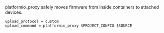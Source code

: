 platformio_proxy safely moves firmware from inside containers to attached devices.

    upload_protocol = custom
    upload_command = platformio_proxy $PROJECT_CONFIG $SOURCE
